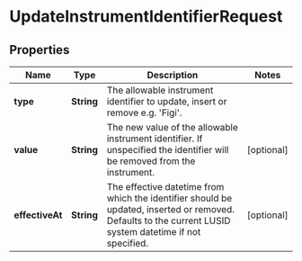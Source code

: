 

# UpdateInstrumentIdentifierRequest


## Properties

| Name | Type | Description | Notes |
|------------ | ------------- | ------------- | -------------|
|**type** | **String** | The allowable instrument identifier to update, insert or remove e.g. &#39;Figi&#39;. |  |
|**value** | **String** | The new value of the allowable instrument identifier. If unspecified the identifier will be removed from the instrument. |  [optional] |
|**effectiveAt** | **String** | The effective datetime from which the identifier should be updated, inserted or removed. Defaults to the current LUSID system datetime if not specified. |  [optional] |



